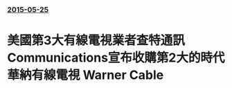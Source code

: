 ### [2015-05-25](/news/2015/05/25/index.md)

##### 
# 美國第3大有線電視業者查特通訊 Communications宣布收購第2大的時代華納有線電視 Warner Cable




